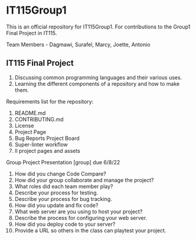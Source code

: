 # IT115Group1
This is an official repository for IT115Group1.
For contributions to the Group1 Final Project in IT115.

Team Members - Dagmawi, Surafel, Marcy, Joette, Antonio

## IT115 Final Project
 1. Discussing common programming languages and their various uses.
 2. Learning the different components of a repository and how to make them.

Requirements list for the repository:
1. README.md
2. CONTRIBUTING.md
3. License
4. Project Page
5. Bug Reports Project Board
6. Super-linter workflow
7. ll project pages and assets

Group Project Presentation [group] due 6/8/22
1. How did you change Code Compare?
2. How did your group collaborate and manage the project?
3. What roles did each team member play?
4. Describe your process for testing.
5. Describe your process for bug tracking.
6. How did you update and fix code?
7. What web server are you using to host your project?
8. Describe the process for configuring your web server. 
9. How did you deploy code to your server?
10. Provide a URL so others in the class can playtest your project.

